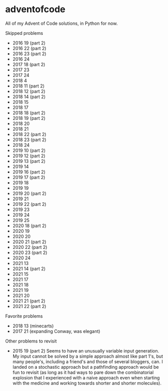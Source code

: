 # adventofcode

All of my Advent of Code solutions, in Python for now.

Skipped problems
- 2016 19 (part 2)
- 2016 22 (part 2)
- 2016 23 (part 2)
- 2016 24
- 2017 18 (part 2)
- 2017 23
- 2017 24
- 2018 4
- 2018 11 (part 2)
- 2018 12 (part 2)
- 2018 14 (part 2)
- 2018 15
- 2018 17
- 2018 18 (part 2)
- 2018 19 (part 2)
- 2018 20
- 2018 21
- 2018 22 (part 2)
- 2018 23 (part 2)
- 2018 24
- 2019 10 (part 2)
- 2019 12 (part 2)
- 2019 13 (part 2)
- 2019 14
- 2019 16 (part 2)
- 2019 17 (part 2)
- 2019 18
- 2019 19
- 2019 20 (part 2)
- 2019 21
- 2019 22 (part 2)
- 2019 23
- 2019 24
- 2019 25
- 2020 18 (part 2)
- 2020 19
- 2020 20
- 2020 21 (part 2)
- 2020 22 (part 2)
- 2020 23 (part 2)
- 2020 24
- 2021 13
- 2021 14 (part 2)
- 2021 15
- 2021 17
- 2021 18
- 2021 19
- 2021 20
- 2021 21 (part 2)
- 2021 22 (part 2)

Favorite problems
- 2018 13 (minecarts)
- 2017 21 (expanding Conway, was elegant)

Other problems to revisit
- 2015 19 (part 2)
Seems to have an unusually variable input generation. My input cannot be solved by a simple approach almost like part 1's, but many people's, including a friend's and those of several bloggers, can. I landed on a stochastic approach but a pathfinding approach would be fun to revisit (as long as it had ways to pare down the combinatorial explosion that I experienced with a naive approach even when starting with the medicine and working towards shorter and shorter molecules).
